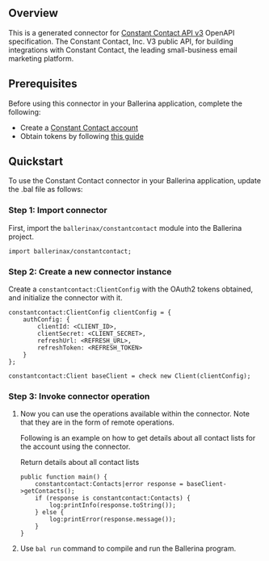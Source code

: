 ## Overview
This is a generated connector for [Constant Contact API v3](https://v3.developer.constantcontact.com/api_guide/index.html) OpenAPI specification.
The Constant Contact, Inc. V3 public API, for building integrations with Constant Contact, the leading small-business email marketing platform.

## Prerequisites

Before using this connector in your Ballerina application, complete the following:

* Create a [Constant Contact account](https://v3.developer.constantcontact.com/login/index.html)
* Obtain tokens by following [this guide](https://v3.developer.constantcontact.com/api_guide/getting_started.html)

## Quickstart

To use the Constant Contact connector in your Ballerina application, update the .bal file as follows:

### Step 1: Import connector
First, import the `ballerinax/constantcontact` module into the Ballerina project.
```ballerina
import ballerinax/constantcontact;
```

### Step 2: Create a new connector instance
Create a `constantcontact:ClientConfig` with the OAuth2 tokens obtained, and initialize the connector with it. 
```ballerina
constantcontact:ClientConfig clientConfig = {
    authConfig: {
        clientId: <CLIENT_ID>,
        clientSecret: <CLIENT_SECRET>,
        refreshUrl: <REFRESH_URL>,
        refreshToken: <REFRESH_TOKEN>
    }
};

constantcontact:Client baseClient = check new Client(clientConfig);
```

### Step 3: Invoke connector operation
1. Now you can use the operations available within the connector. Note that they are in the form of remote operations.

    Following is an example on how to get details about all contact lists for the account using the connector. 

    Return details about all contact lists

    ```ballerina
    public function main() {
        constantcontact:Contacts|error response = baseClient->getContacts();
        if (response is constantcontact:Contacts) {
            log:printInfo(response.toString());
        } else {
            log:printError(response.message());
        }
    }
    ``` 

2. Use `bal run` command to compile and run the Ballerina program.
